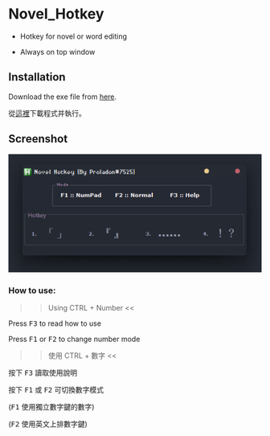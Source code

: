 # Novel_Hotkey
- Hotkey for novel or word editing

- Always on top window

## Installation
Download the exe file from [here](https://github.com/Proladon/Novel_Hotkey/raw/master/EXE/Novel_HotKey.exe).

從[這裡](https://github.com/Proladon/Novel_Hotkey/raw/master/EXE/Novel_HotKey.exe)下載程式并執行。

## Screenshot
![image](https://github.com/Proladon/Novel_Hotkey/blob/master/Review/Review.png)

### How to use:

>> Using CTRL + Number <<

Press <kbd>F3</kbd> to read how to use

Press <kbd>F1</kbd> or <kbd>F2</kbd> to change number mode



>> 使用 CTRL + 數字 <<

按下 <kbd>F3</kbd> 讀取使用說明

按下 <kbd>F1</kbd> 或 <kbd>F2</kbd> 可切換數字模式 

(<kbd>F1</kbd> 使用獨立數字鍵的數字)

(<kbd>F2</kbd> 使用英文上排數字鍵)
